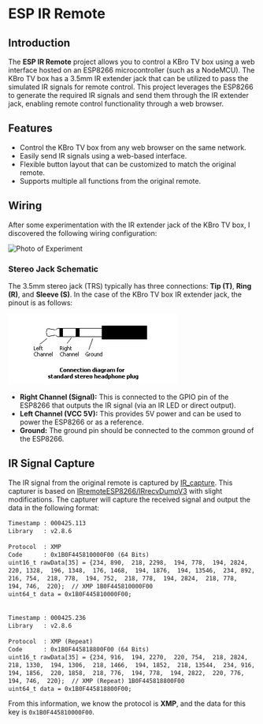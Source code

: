 # ESP IR Remote

## Introduction

The **ESP IR Remote** project allows you to control a KBro TV box using a web interface hosted on an ESP8266 microcontroller (such as a NodeMCU). The KBro TV box has a 3.5mm IR extender jack that can be utilized to pass the simulated IR signals for remote control. This project leverages the ESP8266 to generate the required IR signals and send them through the IR extender jack, enabling remote control functionality through a web browser.

## Features

- Control the KBro TV box from any web browser on the same network.
- Easily send IR signals using a web-based interface.
- Flexible button layout that can be customized to match the original remote.
- Supports multiple all functions from the original remote.

## Wiring

After some experimentation with the IR extender jack of the KBro TV box, I discovered the following wiring configuration:

![Photo of Experiment](./img/example_connection_2.HEIC)

### Stereo Jack Schematic

The 3.5mm stereo jack (TRS) typically has three connections: **Tip (T)**, **Ring (R)**, and **Sleeve (S)**. In the case of the KBro TV box IR extender jack, the pinout is as follows:

![Photo of Experiment](./img/stereo_cable.gif)

- **Right Channel (Signal):** This is connected to the GPIO pin of the ESP8266 that outputs the IR signal (via an IR LED or direct output).
- **Left Channel (VCC 5V):** This provides 5V power and can be used to power the ESP8266 or as a reference.
- **Ground:** The ground pin should be connected to the common ground of the ESP8266.

## IR Signal Capture

The IR signal from the original remote is captured by [IR_capture](./IR_capture/IR_capture.ino). This capturer is based on [IRremoteESP8266/IRrecvDumpV3](https://github.com/crankyoldgit/IRremoteESP8266/tree/master/examples/IRrecvDumpV3) with slight modifications. The capturer will capture the received signal and output the data in the following format:

```
Timestamp : 000425.113
Library   : v2.8.6

Protocol  : XMP
Code      : 0x1B0F445810000F00 (64 Bits)
uint16_t rawData[35] = {234, 890,  218, 2298,  194, 778,  194, 2824,  220, 1328,  196, 1348,  176, 1468,  194, 1876,  194, 13546,  234, 892,  216, 754,  218, 778,  194, 752,  218, 778,  194, 2824,  218, 778,  194, 746,  220};  // XMP 1B0F445810000F00
uint64_t data = 0x1B0F445810000F00;


Timestamp : 000425.236
Library   : v2.8.6

Protocol  : XMP (Repeat)
Code      : 0x1B0F445818800F00 (64 Bits)
uint16_t rawData[35] = {234, 916,  194, 2270,  220, 754,  218, 2824,  218, 1330,  194, 1306,  218, 1466,  194, 1852,  218, 13544,  234, 916,  194, 1856,  220, 1858,  218, 776,  194, 778,  194, 2822,  220, 776,  194, 746,  220};  // XMP (Repeat) 1B0F445818800F00
uint64_t data = 0x1B0F445818800F00;
```

From this information, we know the protocol is **XMP**, and the data for this key is `0x1B0F445810000F00`.
